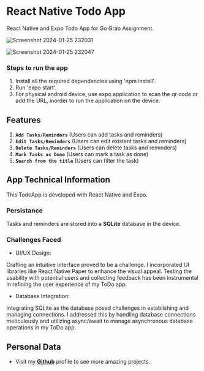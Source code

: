# React Native Todo App
React Native and Expo Todo App for Go Grab Assignment.

![Screenshot 2024-01-25 232031](https://github.com/Amissh/Modified_todo/assets/101784637/e957e515-69eb-47e1-81f2-7cea39fcdc12)

![Screenshot 2024-01-25 232047](https://github.com/Amissh/Modified_todo/assets/101784637/d4de2069-91fe-4a85-a8ac-69ed5b1dc323)


### Steps to run the app

1. Install all the required dependencies using 'npm install'.
2. Run 'expo start'.
3. For physical android device, use expo application to scan the qr code or add the URL, inorder to run the application on the device.

## Features

1. **`Add Tasks/Reminders`** (Users can add tasks and reminders)
2. **`Edit Tasks/Reminders`** (Users can edit existent tasks and reminders)
3. **`Delete Tasks/Reminders`** (Users can delete tasks and reminders)
4. **`Mark Tasks as Done`** (Users can mark a task as done)
5. **`Search from the title`** (Users can filter the task)

## App Technical Information

This TodoApp is developed with React Native and Expo.

### Persistance

Tasks and reminders are stored into a **SQLite** database in the device.

### Challenges Faced

- UI/UX Design:

Crafting an intuitive interface proved to be a challenge. I incorporated UI libraries like React Native Paper to enhance the visual appeal. Testing the usability with potential users and collecting feedback has been instrumental in refining the user experience of my ToDo app.

- Database Integration:

Integrating SQLite as the database posed challenges in establishing and managing connections. I addressed this by handling database connections meticulously and utilizing async/await to manage asynchronous database operations in my ToDo app.

## Personal Data

- Visit my [**Github**](https://github.com/Amissh) profile to see more amazing projects.
